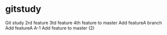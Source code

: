 gitstudy
========

Git study
2rd feature
3td feature
4th feature to master
Add featureA branch
Add featureA A-1
Add feature to master (2)
